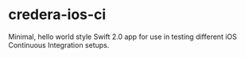 # credera-ios-ci

Minimal, hello world style Swift 2.0 app for use in testing different iOS Continuous Integration setups.
